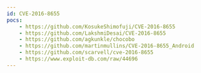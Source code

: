 ```yaml
---
id: CVE-2016-8655
pocs:
    - https://github.com/KosukeShimofuji/CVE-2016-8655
    - https://github.com/LakshmiDesai/CVE-2016-8655
    - https://github.com/agkunkle/chocobo
    - https://github.com/martinmullins/CVE-2016-8655_Android
    - https://github.com/scarvell/cve-2016-8655
    - https://www.exploit-db.com/raw/44696
---
```

